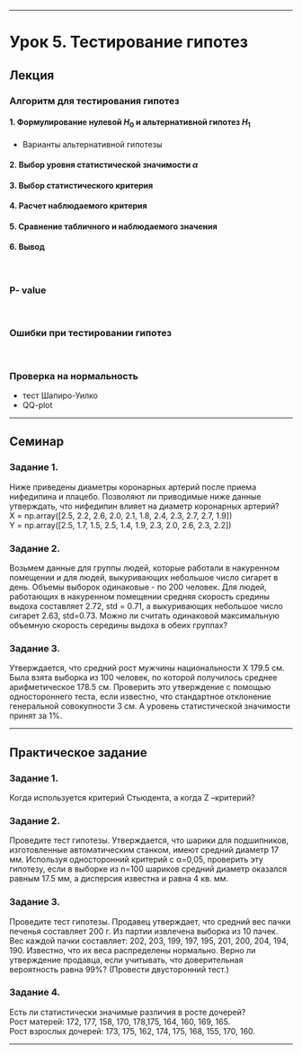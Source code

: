 ***
# Урок 5. Тестирование гипотез

## Лекция

### Алгоритм для тестирования гипотез
#### 1. Формулирование нулевой $H_0$ и альтернативной гипотез $H_1$
* Варианты альтернативной гипотезы
#### 2. Выбор уровня статистической значимости $\alpha$
#### 3. Выбор статистического критерия
#### 4. Расчет наблюдаемого критерия
#### 5. Сравнение табличного и наблюдаемого значения
#### 6. Вывод
<br>

### P- value
<br>

### Ошибки при тестировании гипотез
<br>

### Проверка на нормальность
* тест Шапиро-Уилко
* QQ-plot

***
## Семинар

### Задание 1.
Ниже приведены диаметры коронарных артерий после приема нифедипина и плацебо. Позволяют ли приводимые ниже данные утверждать, что нифедипин влияет на диаметр коронарных артерий? \
X = np.array([2.5, 2.2, 2.6, 2.0, 2.1, 1.8, 2.4, 2.3, 2.7, 2.7, 1.9]) \
Y = np.array([2.5, 1.7, 1.5, 2.5, 1.4, 1.9, 2.3, 2.0, 2.6, 2.3, 2.2])

### Задание 2.
Возьмем данные для группы людей, которые работали в накуренном помещении и для людей, выкуривающих небольшое число сигарет в день. Объемы выборок одинаковые - по 200 человек. Для людей, работающих в накуренном помещении средняя скорость средины выдоха составляет 2.72, std = 0.71, а выкуривающих небольшое число сигарет 2.63, std=0.73. Можно ли считать одинаковой максимальную объемную скорость середины выдоха в обеих группах?

### Задание 3.
Утверждается, что средний рост мужчины национальности X 179.5 см. Была взята выборка из 100 человек, по которой получилось среднее арифметическое 178.5 см. Проверить это утверждение с помощью одностороннего теста, если известно, что стандартное отклонение генеральной совокупности 3 см. А уровень статистической значимости принят за 1%.

***
## Практическое задание

### Задание 1.
Когда используется критерий Стьюдента, а когда Z –критерий?

### Задание 2.
Проведите тест гипотезы. Утверждается, что шарики для подшипников, изготовленные автоматическим станком, имеют средний диаметр 17 мм. Используя односторонний критерий с α=0,05, проверить эту гипотезу, если в выборке из n=100 шариков средний диаметр оказался равным 17.5 мм, а дисперсия известна и равна 4 кв. мм.

### Задание 3.
Проведите тест гипотезы. Продавец утверждает, что средний вес пачки печенья составляет 200 г. Из партии извлечена выборка из 10 пачек. Вес каждой пачки составляет: 202, 203, 199, 197, 195, 201, 200, 204, 194, 190. Известно, что их веса распределены нормально. Верно ли утверждение продавца, если учитывать, что доверительная вероятность равна 99%? (Провести двусторонний тест.)

### Задание 4.
Есть ли статистически значимые различия в росте дочерей? \
Рост матерей: 172, 177, 158, 170, 178,175, 164, 160, 169, 165. \
Рост взрослых дочерей: 173, 175, 162, 174, 175, 168, 155, 170, 160.

***